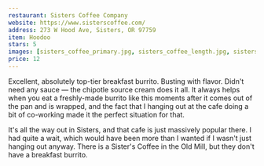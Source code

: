 ```yaml
---
restaurant: Sisters Coffee Company
website: https://www.sisterscoffee.com/
address: 273 W Hood Ave, Sisters, OR 97759
item: Hoodoo
stars: 5
images: [sisters_coffee_primary.jpg, sisters_coffee_length.jpg, sisters_coffee_package.jpg]
price: 12
---
```


Excellent, absolutely top-tier breakfast burrito. Busting with flavor. Didn't need any sauce — the chipotle source cream does it all. It always helps when you eat a freshly-made burrito like this moments after it comes out of the pan and is wrapped, and the fact that I hanging out at the cafe doing a bit of co-working made it the perfect situation for that.

It's all the way out in Sisters, and that cafe is just massively popular there. I had quite a wait, which would have been more than I wanted if I wasn't just hanging out anyway. There is a Sister's Coffee in the Old Mill, but they don't have a breakfast burrito.
